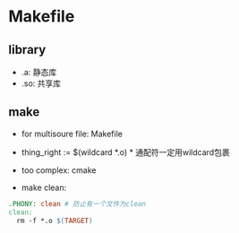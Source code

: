 # Makefile

## library

- .a: 静态库
- .so: 共享库

## make

- for multisoure file: Makefile

- thing_right := $(wildcard \*.o) \* 通配符一定用wildcard包裹

- too complex: cmake

- make clean:

```makefile
.PHONY: clean # 防止有一个文件为clean
clean:
  rm -f *.o $(TARGET)
```
